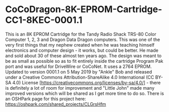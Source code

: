 # CoCoDragon-8K-EPROM-Cartridge-CC1-8KEC-0001.1
This is an 8K EPROM Cartridge for the Tandy Radio Shack TRS-80 Color Computer 1, 2, 3 and Dragon Data Dragon computers. This was one of the very first things that my nephew created when he was teaching himself electronics and computer design - it works, but could be better. He made and sold about 30 of these almost ten years ago. The design was meant to be as small as possible so as to fit entirely inside the cartridge Program Pak port and was useful for DriveWire or CoCoNet. It uses a 2764 EPROM. Updated to version 0001.1 on 5 May 2019 by "Ankle" Bob and released under a Creative Commons Attribution-ShareAlike 4.0 International (CC BY-SA 4.0) License [https://creativecommons.org/licenses/by-sa/4.0/] - there is definitely a lot of room for improvement and "Little John" made many improved versions which will be shared as I get more time to do so. There is an OSHPark page for this project here: https://oshpark.com/shared_projects/CLGrsHfm
